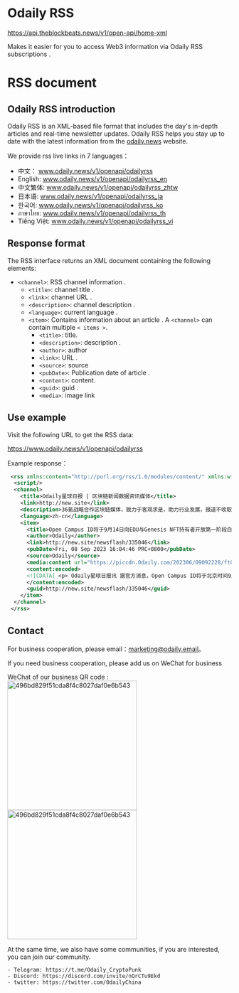 # Odaily RSS

https://api.theblockbeats.news/v1/open-api/home-xml

Makes it easier for you to access Web3 information via Odaily RSS subscriptions .

# RSS document

## Odaily RSS introduction

Odaily RSS is an XML-based file format that includes the day's in-depth articles and real-time newsletter updates. Odaily RSS helps you stay up to date with the latest information from the [odaily.news](https://www.odaily.news) website.

We provide rss live links in 7 languages：
- 中文：  www.odaily.news/v1/openapi/odailyrss
- English: www.odaily.news/v1/openapi/odailyrss_en
- 中文繁体: www.odaily.news/v1/openapi/odailyrss_zhtw
- 日本语: www.odaily.news/v1/openapi/odailyrss_ja
- 한국어: www.odaily.news/v1/openapi/odailyrss_ko
- ภาษาไทย: www.odaily.news/v1/openapi/odailyrss_th
- Tiếng Việt: www.odaily.news/v1/openapi/odailyrss_vi

## Response format

The RSS interface returns an XML document containing the following elements:

- `<channel>`: RSS channel information .
  - `<title>`: channel title .
  - `<link>`: channel URL .
  - `<description>`: channel description .
  - `<language>`: current language .
  - `<item>`: Contains information about an article . A `<channel>` can contain multiple `< items >`.
    - `<title>`: title.
    - `<description>`: description .
    - `<author>`: author
    - `<link>`:  URL .
    - `<source>`: source
    - `<pubDate>`: Publication date of article .
    - `<content>`: content.
    - `<guid>`: guid .
    - `<media>`: image link

## Use example

Visit the following URL to get the RSS data:

https://www.odaily.news/v1/openapi/odailyrss

Example response：

```rss
 <rss xmlns:content="http://purl.org/rss/1.0/modules/content/" xmlns:wfw="http://wellformedweb.org/CommentAPI/" xmlns:dc="http://purl.org/dc/elements/1.1/" xmlns:atom="http://www.w3.org/2005/Atom" xmlns:sy="http://purl.org/rss/1.0/modules/syndication/" xmlns:slash="http://purl.org/rss/1.0/modules/slash/" xmlns:media="http://search.yahoo.com/mrss/" version="2.0">
  <script/>
  <channel>
    <title>Odaily星球日报 | 区块链新闻数据资讯媒体</title>
    <link>http://new.site</link>
    <description>36氪战略合作区块链媒体，致力于客观求是，助力行业发展，报道不收取费用，将新闻资讯、数据行情、技术解读、独家深度一网打尽，探索真实区块链。</description>
    <language>zh-cn</language>
    <item>
      <title>Open Campus ID将于9月14日向EDU与Genesis NFT持有者开放第一阶段白名单</title>
      <author>Odaily</author>
      <link>http://new.site/newsflash/335046</link>
      <pubDate>Fri, 08 Sep 2023 16:04:46 PRC+0800</pubDate>
      <source>Odaily</source>
      <media:content url="https://piccdn.0daily.com/202306/09092228/ft0auhhupnaquqaw.png" medium="image"/>
      <content:encoded>
      <![CDATA[ <p> Odaily星球日报讯 据官方消息，Open Campus ID将于北京时间9月14日18:00向EDU与Genesis NFT持有者开放第一阶段白名单，总量共1000个。 Open Campus ID是SBT，可访问Open Campus提供的教育内容，并拥有与OC ID相关的所有信息。Open Campus ID以.edu为后缀，域名可由用户选择，代表其链上教育身份。 </p> ]]>
      </content:encoded>
      <guid>http://new.site/newsflash/335046</guid>
    </item>
  </channel>
 </rss>
```

## Contact

For business cooperation, please email：marketing@odaily.email。

If you need business cooperation, please add us on WeChat for business

WeChat of our business QR code :
<img width="291" alt="496bd829f51cda8f4c8027daf0e6b543" src="https://piccdn.0daily.com/202212/02073313/n38zo2eckiajkarj.png">
<img width="291" alt="496bd829f51cda8f4c8027daf0e6b543" src="https://piccdn.0daily.com/202212/02073318/whh64xdbamdlspu2.png">

At the same time, we also have some communities, if you are interested, you can join our community.

	- Telegram: https://t.me/Odaily_CryptoPunk
	- Discord: https://discord.com/invite/nQrCTu9Ekd
	- twitter: https://twitter.com/OdailyChina
